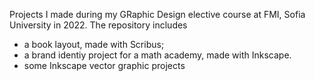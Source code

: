 Projects I made during my GRaphic Design elective course at FMI, Sofia University in 2022.
The repository includes
- a book layout, made with Scribus;
- a brand identiy project for a math academy, made with Inkscape.
- some Inkscape vector graphic projects
